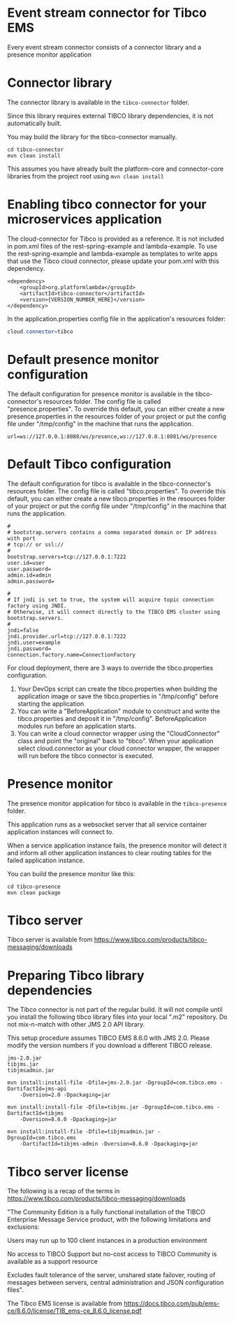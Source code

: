 # Event stream connector for Tibco EMS

Every event stream connector consists of a connector library and a presence monitor application

# Connector library

The connector library is available in the `tibco-connector` folder.

Since this library requires external TIBCO library dependencies, it is not automatically built.

You may build the library for the tibco-connector manually.

```
cd tibco-connector
mvn clean install
```

This assumes you have already built the platform-core and connector-core libraries from the project root 
using `mvn clean install`

# Enabling tibco connector for your microservices application

The cloud-connector for Tibco is provided as a reference. It is not included in pom.xml files of the rest-spring-example
and lambda-example. To use the rest-spring-example and lambda-example as templates to write apps that use the Tibco cloud
connector, please update your pom.xml with this dependency.

```
<dependency>
    <groupId>org.platformlambda</groupId>
    <artifactId>tibco-connector</artifactId>
    <version>{VERSION_NUMBER_HERE}</version>
</dependency>
```

In the application.properties config file in the application's resources folder:
```java
cloud.connector=tibco
```

# Default presence monitor configuration

The default configuration for presence monitor is available in the tibco-connector's resources folder.
The config file is called "presence.properties". To override this default, you can either create a new
presence.properties in the resources folder of your project or put the config file under "/tmp/config"
in the machine that runs the application.

```
url=ws://127.0.0.1:8080/ws/presence,ws://127.0.0.1:8081/ws/presence
```

# Default Tibco configuration

The default configuration for tibco is available in the tibco-connector's resources folder. 
The config file is called "tibco.properties". To override this default, you can either create a
new tibco.properties in the resources folder of your project or put the config file under "/tmp/config"
in the machine that runs the application.

```
#
# bootstrap.servers contains a comma separated domain or IP address with port
# tcp:// or ssl://
#
bootstrap.servers=tcp://127.0.0.1:7222
user.id=user
user.password=
admin.id=admin
admin.password=

#
# If jndi is set to true, the system will acquire topic connection factory using JNDI.
# Otherwise, it will connect directly to the TIBCO EMS cluster using bootstrap.servers.
#
jndi=false
jndi.provider.url=tcp://127.0.0.1:7222
jndi.user=example
jndi.password=
connection.factory.name=ConnectionFactory
```

For cloud deployment, there are 3 ways to override the tibco.properties configuration.

1. Your DevOps script can create the tibco.properties when building the application image or save 
   the tibco.properties in "/tmp/config" before starting the application
2. You can write a "BeforeApplication" module to construct and write the tibco.properties and deposit 
   it in "/tmp/config". BeforeApplication modules run before an application starts.
3. You can write a cloud connector wrapper using the "CloudConnector" class and point the "original" 
   back to "tibco". When your application select cloud.connector as your cloud connector wrapper, 
   the wrapper will run before the tibco connector is executed.

# Presence monitor

The presence monitor application for tibco is available in the `tibco-presence` folder.

This application runs as a websocket server that all service container application instances will connect to.

When a service application instance fails, the presence monitor will detect it and inform all other application 
instances to clear routing tables for the failed application instance.

You can build the presence monitor like this:

```
cd tibco-presence
mvn clean package
```

# Tibco server

Tibco server is available from https://www.tibco.com/products/tibco-messaging/downloads

# Preparing Tibco library dependencies

The Tibco connector is not part of the regular build. It will not compile until you install the following
tibco library files into your local ".m2" repository. Do not mix-n-match with other JMS 2.0 API library.

This setup procedure assumes TIBCO EMS 8.6.0 with JMS 2.0. Please modify the version numbers if you download
a different TIBCO release.

```
jms-2.0.jar
tibjms.jar
tibjmsadmin.jar
```

```text
mvn install:install-file -Dfile=jms-2.0.jar -DgroupId=com.tibco.ems -DartifactId=jms-api
    -Dversion=2.0 -Dpackaging=jar

mvn install:install-file -Dfile=tibjms.jar -DgroupId=com.tibco.ems -DartifactId=tibjms
    -Dversion=8.6.0 -Dpackaging=jar

mvn install:install-file -Dfile=tibjmsadmin.jar -DgroupId=com.tibco.ems 
    -DartifactId=tibjms-admin -Dversion=8.6.0 -Dpackaging=jar
```


# Tibco server license

The following is a recap of the terms in https://www.tibco.com/products/tibco-messaging/downloads

"The Community Edition is a fully functional installation of the TIBCO Enterprise Message Service product,
with the following limitations and exclusions:

Users may run up to 100 client instances in a production environment

No access to TIBCO Support but no-cost access to TIBCO Community is available as a support resource

Excludes fault tolerance of the server, unshared state failover, routing of messages between servers, central
administration and JSON configuration files".

The Tibco EMS license is available from https://docs.tibco.com/pub/ems-ce/8.6.0/license/TIB_ems-ce_8.6.0_license.pdf
